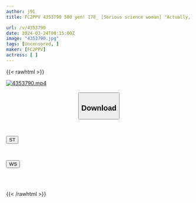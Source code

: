 ```yaml
---
author: j91
title: FC2PPV 4353790 500 yen! 178_ [Serious science woman] "Actually, I'm a masochist." Actually, I'm a sullen and lewd person ♪ She looks like she's sloppy, but she's sexy and has a hot, ahegao-like double piece! Mouth ejaculation & cleaning blowjob ♪ 20 year old JD Saya [Overseas version]

url: /v/4353790
date: 2024-03-24T00:15:00Z
image: "4353790.jpg"
tags: [Uncensored, ]
maker: [FC2PPV]
actress: [ ]
---
```



{{< rawhtml >}}

<div class="video" data-videoid="aoadbZddPRixvYk">
    <a href="javascript:;">
        <img src="/v/4353790/4353790.jpg" width="WIDTH" height="HEIGHT" alt="4353790.mp4" loading="lazy">
    </a>
</div>

<script type="text/javascript" src="https://j91.asia/asset/on-demand-st.js"></script>

<br>
  <link rel="stylesheet" href="https://j91.asia/asset/bs5.css">
  
  <center>
  <button class="btn btn-primary" type="button" data-bs-toggle="collapse" data-bs-target=".multi-collapse" aria-expanded="false" aria-controls="multiCollapseExample1 multiCollapseExample2"><h2>Download</h2></button></center>
</p>
<div class="row">
  <div class="col">
    <div class="collapse multi-collapse" id="multiCollapseExample1">
      <div class="card card-body">
	      	      <br>
<div class="buttons">  
<p><a href="https://streamtape.to/v/aoadbZddPRixvYk" target="_blank"><button class="btn-hover color-3"><i class="fa fa-download"></i> ST</button></a></p></div>
    </div>
  </div>
</div>
  <div class="col">
    <div class="collapse multi-collapse" id="multiCollapseExample2">
      <div class="card card-body">
	      <br>
<div class="buttons">
<p><a href="https://wolfstream.tv/xi1wpjugrntu" target="_blank"><button class="btn-hover color-8"><i class="fa fa-download"></i> WS</button></a></p></div>
<br><br>
      </div>
    </div>
  </div>
</div>

{{< /rawhtml >}}